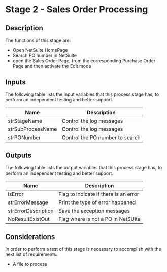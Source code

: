 # Stage 2 - Sales Order Processing


## Description 

The functions of this stage are:
- Open NetSuite HomePage
- Search PO number in NetSuite
- open the Sales Order Page, from the corresponding Purchase Order Page and then activate the Edit mode

## Inputs


The following table lists the input variables that this process stage has, to perform an independent testing and better support.

| Name | Description |
| --- | ----------- |
| strStageName | Control the log messages|
| strSubProcessName | Control the log messages|
| strPONumber | Control the PO number to search|




## Outputs


The following table lists the output variables that this process stage has, to perform an independent testing and better support.

| Name | Description |
| --- | ----------- |
| isError | Flag to indicate if there is an error |
| strErrorMessage | Print the type of error happened |
| strErrorDescription | Save the exception messages |
| NoResultExistOut | Flag where is not a PO in NetSUite|


## Considerations

In order to perform a test of this stage is necessary to accomplish with the next list of requirements:

- A file to process 
